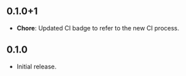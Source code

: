 ## 0.1.0+1

  - **Chore**: Updated CI badge to refer to the new CI process.

## 0.1.0

- Initial release.
